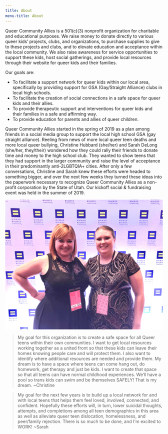 ```yaml
---
title: About
menu-title: About
---
```


Queer Community Allies is a 501(c)(3) nonprofit organization for charitable and educational purposes. We raise money to donate directly to various queer kids’ projects, clubs, and organizations, to purchase supplies to give to these projects and clubs, and to elevate education and acceptance within the local community. We also raise awareness for service opportunities to support these kids, host social gatherings, and provide local resources through their website for queer kids and their families.  

Our goals are: 

- To facilitate a support network for queer kids within our local area, specifically by providing support for GSA (Gay/Straight Alliance) clubs in local high schools. 
- To facilitate the creation of social connections in a safe space for queer kids and their allies. 
- To provide therapeutic support and interventions for queer kids and their families in a safe and affirming way.
- To provide education for parents and allies of queer children. 

Queer Community Allies started in the spring of 2019 as a plan among friends in a social media group to support the local high school GSA (gay straight alliance). Reeling from news of more local queer teen deaths and more local queer bullying, Christine Hubbard (she/her) and Sarah DeLong (she/her, they/their) wondered how they could rally their friends to donate time and money to the high school club. They wanted to show teens that they had support in the larger community and raise the level of acceptance in their predominantly anti-2LGBTQIA+ cities. After only a few conversations, Christine and Sarah knew these efforts were headed to something bigger, and over the next few weeks they turned these ideas into the paperwork necessary to recognize Queer Community Allies as a non-profit corporation by the State of Utah. Our kickoff social & fundraising event was held in the summer of 2019.  

![our directors](files/IMG_3276.jpg)

> My goal for this organization is to create a safe space for all Queer teens within their own communities. I want to get local resources working together as a united front so that these kids can leave their homes knowing people care and will protect them. I also want to identify where additional resources are needed and provide them. My dream is to have a space where teens can come hang out, do homework, get therapy and just be kids. I want to create that space so that all teens can have normal childhood experiences. We’ll have a pool so trans kids can swim and be themselves SAFELY! That is my dream. ~Christine 

> My goal for the next few years is to build up a local network for and with local teens that helps them feel loved, involved, connected, and confident. Hopefully these efforts will, in turn, lower suicidal thoughts, attempts, and completions among all teen demographics in this area as well as alleviate queer teen dislocation, homelessness, and peer/family rejection. There is so much to be done, and I'm excited to WORK! ~Sarah 

